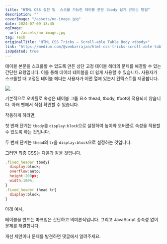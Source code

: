 ```yaml
---
title: "HTML CSS 실전 팁  스크롤 가능한 테이블 본문 tbody 쉽게 만드는 방법"
description: ""
coverImage: "/assets/no-image.jpg"
date: 2024-07-09 18:45
ogImage: 
  url: /assets/no-image.jpg
tag: Tech
originalTitle: "HTML CSS Tricks — Scroll-able Table Body <tbody>"
link: "https://medium.com/@vembarrajan/html-css-tricks-scroll-able-table-body-tbody-d23182ae0fbc"
isUpdated: true
---
```





테이블 본문을 스크롤할 수 있도록 만든 상단 고정 테이블 헤더의 문제를 해결할 수 있는 간단한 요령입니다. 이를 통해 데이터 테이블을 더 쉽게 사용할 수 있습니다. 사용자가 스크롤할 때 고정된 테이블 헤더는 사용자가 어떤 열에 있는지 컨텍스트를 제공합니다.

<img src="https://miro.medium.com/v2/resize:fit:1400/1*WntU4JaVwB3SwZ_UtzyJ6g.gif" />

기본적으로 오버플로 속성은 테이블 그룹 요소 thead, tbody, tfoot에 적용되지 않습니다. 아래 펜에서 직접 확인할 수 있습니다.

작동하게 하려면,

<div class="content-ad"></div>

첫 번째 단계는 `tbody`를 `display:block`으로 설정하여 높이와 오버플로 속성을 적용할 수 있도록 하는 것입니다.

두 번째 단계는 `thead`의 `tr`을 `display:block`으로 설정하는 것입니다.

그러면 최종 CSS는 다음과 같을 것입니다.

```js
.fixed_header tbody{
  display:block;
  overflow:auto;
  height:200px;
  width:100%;
}
.fixed_header thead tr{
  display:block;
}
```

<div class="content-ad"></div>

아래 예시,

테이블을 만드는 마크업은 간단하고 의미론적입니다. 그리고 JavaScript 종속성 없이 문제를 해결합니다.

개선 제안이나 문제를 발견하면 댓글에서 알려주세요.